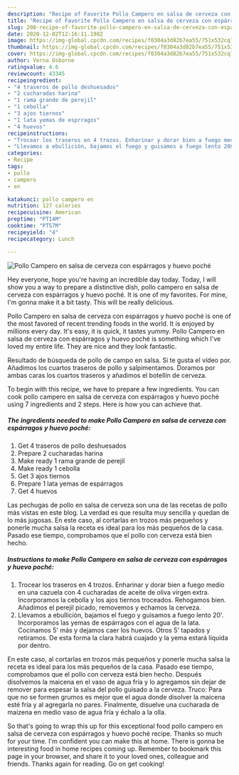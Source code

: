 ```yaml
---
description: "Recipe of Favorite Pollo Campero en salsa de cerveza con espárragos y huevo poché"
title: "Recipe of Favorite Pollo Campero en salsa de cerveza con espárragos y huevo poché"
slug: 208-recipe-of-favorite-pollo-campero-en-salsa-de-cerveza-con-esparragos-y-huevo-poche
date: 2020-12-02T12:16:11.198Z
image: https://img-global.cpcdn.com/recipes/f0304a3d82b7ea55/751x532cq70/pollo-campero-en-salsa-de-cerveza-con-esparragos-y-huevo-poche-foto-principal.jpg
thumbnail: https://img-global.cpcdn.com/recipes/f0304a3d82b7ea55/751x532cq70/pollo-campero-en-salsa-de-cerveza-con-esparragos-y-huevo-poche-foto-principal.jpg
cover: https://img-global.cpcdn.com/recipes/f0304a3d82b7ea55/751x532cq70/pollo-campero-en-salsa-de-cerveza-con-esparragos-y-huevo-poche-foto-principal.jpg
author: Verna Osborne
ratingvalue: 4.6
reviewcount: 43345
recipeingredient:
- "4 traseros de pollo deshuesados"
- "2 cucharadas harina"
- "1 rama grande de perejil"
- "1 cebolla"
- "3 ajos tiernos"
- "1 lata yemas de esprragos"
- "4 huevos"
recipeinstructions:
- "Trocear los traseros en 4 trozos. Enharinar y dorar bien a fuego medio en una cazuela con 4 cucharadas de aceite de oliva virgen extra. Incorporamos la cebolla y los ajos tiernos troceados. Rehogamos bien. Añadimos el perejil picado, removemos y echamos la cerveza."
- "Llevamos a ebullición, bajamos el fuego y guisamos a fuego lento 20&#39;. Incorporamos las yemas de espárragos con el agua de la lata. Cocinamos 5&#39; más y dejamos caer los huevos. Otros 5&#39; tapados y retiramos. De esta forma la clara habrá cuajado y la yema estará líquida por dentro."
categories:
- Recipe
tags:
- pollo
- campero
- en

katakunci: pollo campero en 
nutrition: 127 calories
recipecuisine: American
preptime: "PT14M"
cooktime: "PT57M"
recipeyield: "4"
recipecategory: Lunch

---
```



![Pollo Campero en salsa de cerveza con espárragos y huevo poché](https://img-global.cpcdn.com/recipes/f0304a3d82b7ea55/751x532cq70/pollo-campero-en-salsa-de-cerveza-con-esparragos-y-huevo-poche-foto-principal.jpg)

Hey everyone, hope you're having an incredible day today. Today, I will show you a way to prepare a distinctive dish, pollo campero en salsa de cerveza con espárragos y huevo poché. It is one of my favorites. For mine, I'm gonna make it a bit tasty. This will be really delicious.

Pollo Campero en salsa de cerveza con espárragos y huevo poché is one of the most favored of recent trending foods in the world. It is enjoyed by millions every day. It's easy, it is quick, it tastes yummy. Pollo Campero en salsa de cerveza con espárragos y huevo poché is something which I've loved my entire life. They are nice and they look fantastic.

Resultado de búsqueda de pollo de campo en salsa. Si te gusta el vídeo por. Añadimos los cuartos traseros de pollo y salpimentamos. Doramos por ambas caras los cuartos traseros y añadimos el botellín de cerveza.


To begin with this recipe, we have to prepare a few ingredients. You can cook pollo campero en salsa de cerveza con espárragos y huevo poché using 7 ingredients and 2 steps. Here is how you can achieve that.

<!--inarticleads1-->

##### The ingredients needed to make Pollo Campero en salsa de cerveza con espárragos y huevo poché:

1. Get 4 traseros de pollo deshuesados
1. Prepare 2 cucharadas harina
1. Make ready 1 rama grande de perejil
1. Make ready 1 cebolla
1. Get 3 ajos tiernos
1. Prepare 1 lata yemas de espárragos
1. Get 4 huevos


Las pechugas de pollo en salsa de cerveza son una de las recetas de pollo más vistas en este blog. La verdad es que resulta muy sencilla y quedan de lo más jugosas. En este caso, al cortarlas en trozos más pequeños y ponerle mucha salsa la receta es ideal para los más pequeños de la casa. Pasado ese tiempo, comprobamos que el pollo con cerveza está bien hecho. 

<!--inarticleads2-->

##### Instructions to make Pollo Campero en salsa de cerveza con espárragos y huevo poché:

1. Trocear los traseros en 4 trozos. Enharinar y dorar bien a fuego medio en una cazuela con 4 cucharadas de aceite de oliva virgen extra. Incorporamos la cebolla y los ajos tiernos troceados. Rehogamos bien. Añadimos el perejil picado, removemos y echamos la cerveza.
1. Llevamos a ebullición, bajamos el fuego y guisamos a fuego lento 20&#39;. Incorporamos las yemas de espárragos con el agua de la lata. Cocinamos 5&#39; más y dejamos caer los huevos. Otros 5&#39; tapados y retiramos. De esta forma la clara habrá cuajado y la yema estará líquida por dentro.


En este caso, al cortarlas en trozos más pequeños y ponerle mucha salsa la receta es ideal para los más pequeños de la casa. Pasado ese tiempo, comprobamos que el pollo con cerveza está bien hecho. Después disolvemos la maicena en el vaso de agua fría y lo agregamos sin dejar de remover para espesar la salsa del pollo guisado a la cerveza. Truco: Para que no se formen grumos es mejor que el agua donde disolver la maicena esté fría y al agregarla no pares. Finalmente, disuelve una cucharada de maizena en medio vaso de agua fría y échalo a la olla. 

So that's going to wrap this up for this exceptional food pollo campero en salsa de cerveza con espárragos y huevo poché recipe. Thanks so much for your time. I'm confident you can make this at home. There is gonna be interesting food in home recipes coming up. Remember to bookmark this page in your browser, and share it to your loved ones, colleague and friends. Thanks again for reading. Go on get cooking!

